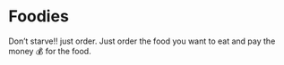 # Foodies
Don’t starve!!  just order.
Just order the food you want to eat and pay the money 💰 for the food.
